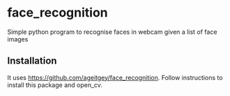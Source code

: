 # face_recognition
Simple python program to recognise faces in webcam given a list of face images

## Installation
It uses https://github.com/ageitgey/face_recognition.
Follow instructions to install this package and open_cv.
